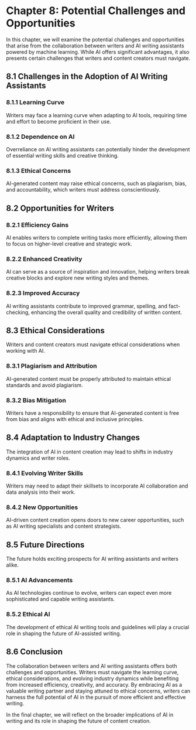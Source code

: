 Chapter 8: Potential Challenges and Opportunities
=================================================

In this chapter, we will examine the potential challenges and opportunities that arise from the collaboration between writers and AI writing assistants powered by machine learning. While AI offers significant advantages, it also presents certain challenges that writers and content creators must navigate.

8.1 Challenges in the Adoption of AI Writing Assistants
-------------------------------------------------------

### 8.1.1 Learning Curve

Writers may face a learning curve when adapting to AI tools, requiring time and effort to become proficient in their use.

### 8.1.2 Dependence on AI

Overreliance on AI writing assistants can potentially hinder the development of essential writing skills and creative thinking.

### 8.1.3 Ethical Concerns

AI-generated content may raise ethical concerns, such as plagiarism, bias, and accountability, which writers must address conscientiously.

8.2 Opportunities for Writers
-----------------------------

### 8.2.1 Efficiency Gains

AI enables writers to complete writing tasks more efficiently, allowing them to focus on higher-level creative and strategic work.

### 8.2.2 Enhanced Creativity

AI can serve as a source of inspiration and innovation, helping writers break creative blocks and explore new writing styles and themes.

### 8.2.3 Improved Accuracy

AI writing assistants contribute to improved grammar, spelling, and fact-checking, enhancing the overall quality and credibility of written content.

8.3 Ethical Considerations
--------------------------

Writers and content creators must navigate ethical considerations when working with AI.

### 8.3.1 Plagiarism and Attribution

AI-generated content must be properly attributed to maintain ethical standards and avoid plagiarism.

### 8.3.2 Bias Mitigation

Writers have a responsibility to ensure that AI-generated content is free from bias and aligns with ethical and inclusive principles.

8.4 Adaptation to Industry Changes
----------------------------------

The integration of AI in content creation may lead to shifts in industry dynamics and writer roles.

### 8.4.1 Evolving Writer Skills

Writers may need to adapt their skillsets to incorporate AI collaboration and data analysis into their work.

### 8.4.2 New Opportunities

AI-driven content creation opens doors to new career opportunities, such as AI writing specialists and content strategists.

8.5 Future Directions
---------------------

The future holds exciting prospects for AI writing assistants and writers alike.

### 8.5.1 AI Advancements

As AI technologies continue to evolve, writers can expect even more sophisticated and capable writing assistants.

### 8.5.2 Ethical AI

The development of ethical AI writing tools and guidelines will play a crucial role in shaping the future of AI-assisted writing.

8.6 Conclusion
--------------

The collaboration between writers and AI writing assistants offers both challenges and opportunities. Writers must navigate the learning curve, ethical considerations, and evolving industry dynamics while benefiting from increased efficiency, creativity, and accuracy. By embracing AI as a valuable writing partner and staying attuned to ethical concerns, writers can harness the full potential of AI in the pursuit of more efficient and effective writing.

In the final chapter, we will reflect on the broader implications of AI in writing and its role in shaping the future of content creation.
